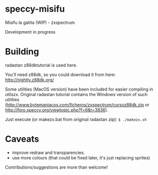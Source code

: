 # speccy-misifu
Misifu la gatita (WIP) - zxspectrum

Development in progress

# Building
radastan z88dktutorial is used here. 

You'll need z88dk, so you could download it from here:
http://nightly.z88dk.org/

Some utilities (MacOS version) have been included for easier compiling in utilszx. Original radastan tutorial contains the Windows version of such utilities (http://www.bytemaniacos.com/ficheros/zxspectrum/cursoz88dk.zip or http://foro.speccy.org/viewtopic.php?f=6&t=3836).

Just execute (or makezx.bat from original radastan zip):
`$ ./makezx.sh` 


# Caveats
*  improve redraw and transparencies.
*  use more colours (that could be fixed later, it's just replacing sprites)


Contributions/suggestions are more than welcome!
